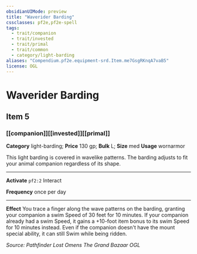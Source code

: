 ```yaml
---
obsidianUIMode: preview
title: "Waverider Barding"
cssclasses: pf2e,pf2e-spell
tags:
  - trait/companion
  - trait/invested
  - trait/primal
  - trait/common
  - category/light-barding
aliases: "Compendium.pf2e.equipment-srd.Item.me7GsgRKnqA7vaB5"
license: OGL
---
```

# Waverider Barding
## Item 5
### [[companion]][[invested]][[primal]]

**Category** light-barding; 
**Price** 130 gp; 
**Bulk** L; **Size** med
**Usage** wornarmor

This light barding is covered in wavelike patterns. The barding adjusts to fit your animal companion regardless of its shape.

* * *

**Activate** `pf2:2` Interact

**Frequency** once per day

* * *

**Effect** You trace a finger along the wave patterns on the barding, granting your companion a swim Speed of 30 feet for 10 minutes. If your companion already had a swim Speed, it gains a +10-foot item bonus to its swim Speed for 10 minutes instead. Even if the companion doesn't have the mount special ability, it can still Swim while being ridden.

*Source: Pathfinder Lost Omens The Grand Bazaar*
*OGL*